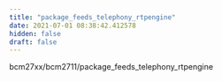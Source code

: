 ```yaml
---
title: "package_feeds_telephony_rtpengine"
date: 2021-07-01 08:38:42.412578
hidden: false
draft: false
---
```


bcm27xx/bcm2711/package_feeds_telephony_rtpengine

